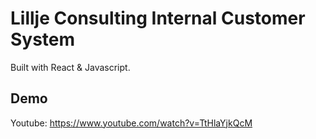 # Lillje Consulting Internal Customer System

Built with React & Javascript.

## Demo
Youtube: https://www.youtube.com/watch?v=TtHlaYjkQcM